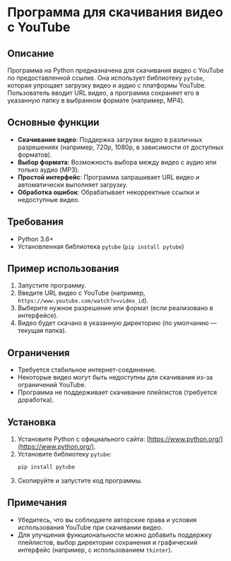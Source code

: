 # Программа для скачивания видео с YouTube

## Описание

Программа на Python предназначена для скачивания видео с YouTube по предоставленной ссылке. Она использует библиотеку `pytube`, которая упрощает загрузку видео и аудио с платформы YouTube. Пользователь вводит URL видео, а программа сохраняет его в указанную папку в выбранном формате (например, MP4).

## Основные функции

- **Скачивание видео**: Поддержка загрузки видео в различных разрешениях (например, 720p, 1080p, в зависимости от доступных форматов).
- **Выбор формата**: Возможность выбора между видео с аудио или только аудио (MP3).
- **Простой интерфейс**: Программа запрашивает URL видео и автоматически выполняет загрузку.
- **Обработка ошибок**: Обрабатывает некорректные ссылки и недоступные видео.

## Требования

- Python 3.6+
- Установленная библиотека `pytube` (`pip install pytube`)

## Пример использования

1. Запустите программу.
2. Введите URL видео с YouTube (например, `https://www.youtube.com/watch?v=video_id`).
3. Выберите нужное разрешение или формат (если реализовано в интерфейсе).
4. Видео будет скачано в указанную директорию (по умолчанию — текущая папка).

## Ограничения

- Требуется стабильное интернет-соединение.
- Некоторые видео могут быть недоступны для скачивания из-за ограничений YouTube.
- Программа не поддерживает скачивание плейлистов (требуется доработка).

## Установка

1. Установите Python с официального сайта: [https://www.python.org/](https://www.python.org/).
2. Установите библиотеку `pytube`:
   ```bash
   pip install pytube
   ```
3. Скопируйте и запустите код программы.

## Примечания

- Убедитесь, что вы соблюдаете авторские права и условия использования YouTube при скачивании видео.
- Для улучшения функциональности можно добавить поддержку плейлистов, выбор директории сохранения и графический интерфейс (например, с использованием `tkinter`).
